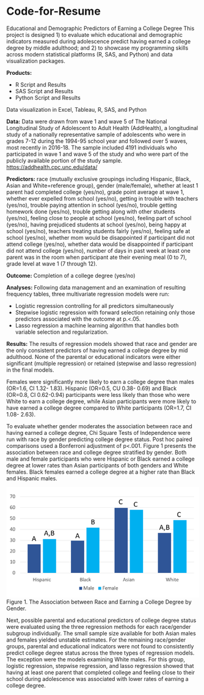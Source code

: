 # Code-for-Resume

Educational and Demographic Predictors of Earning a College Degree
This project is designed 1) to evaluate which educational and demographic indicators measured during adolescence predict having earned a college degree by middle adulthood; and 2) to showcase my programming skills across modern statistical platforms (R, SAS, and Python) and data visualization packages.

**Products:** 
  * R Script and Results
  *   SAS Script and Results
  *  Python Script and Results

Data visualization in Excel, Tableau, R, SAS, and Python

**Data:** Data were drawn from wave 1 and wave 5 of The National Longitudinal Study of Adolescent to Adult Health (AddHealth), a longitudinal study of a nationally representative sample of adolescents who were in grades 7-12 during the 1994-95 school year and followed over 5 waves, most recently in 2016-18. The sample included 4191 individuals who participated in wave 1 and wave 5 of the study and who were part of the publicly available portion of the study sample. https://addhealth.cpc.unc.edu/data/ 

**Predictors:** race (mutually exclusive groupings including Hispanic, Black, Asian and White=reference group), gender (male/female), whether at least 1 parent had completed college (yes/no), grade point average at wave 1, whether ever expelled from school (yes/no), getting in trouble with teachers (yes/no), trouble paying attention in school (yes/no), trouble getting homework done (yes/no), trouble getting along with other students (yes/no), feeling close to people at school (yes/no), feeling part of school (yes/no), having prejudiced students at school (yes/no), being happy at school (yes/no), teachers treating students fairly (yes/no), feeling safe at school (yes/no), whether mom would be disappointed if participant did not attend college (yes/no), whether data would be disappointed if participant did not attend college (yes/no), number of days in past week at least one parent was in the room when participant ate their evening meal (0 to 7), grade level at wave 1 (7 through 12). 

**Outcome:** Completion of a college degree (yes/no)

**Analyses:** Following data management and an examination of resulting frequency tables, three multivariate regression models were run: 
 *	Logistic regression controlling for all predictors simultaneously
 *	Stepwise logistic regression with forward selection retaining only those predictors associated with the outcome at p.<.05. 
 *	Lasso regression a machine learning algorithm that handles both variable selection and regularization. 

**Results:** The results of regression models showed that race and gender are the only consistent predictors of having earned a college degree by mid adulthood. None of the parental or educational indicators were either significant (multiple regression) or retained (stepwise and lasso regression) in the final models. 

Females were significantly more likely to earn a college degree than males (OR=1.6, CI 1.32- 1.83). Hispanic (OR=0.5, CU 0.38- 0.69) and Black (OR=0.8, CI 0.62-0.94) participants were less likely than those who were White to earn a college degree, while Asian participants were more likely to have earned a college degree compared to White participants (OR=1.7, CI 1.08- 2.63).

To evaluate whether gender moderates the association between race and having earned a college degree, Chi Square Tests of Independence were run with race by gender predicting college degree status. Post hoc paired comparisons used a Bonferroni adjustment of p<.001. Figure 1 presents the association between race and college degree stratified by gender. Both male and female participants who were Hispanic or Black earned a college degree at lower rates than Asian participants of both genders and White females. Black females earned a college degree at a higher rate than Black and Hispanic males. 

![Screenshot](results.png)
Figure 1. The Association between Race and Earning a College Degree by Gender.
 
Next, possible parental and educational predictors of college degree status were evaluated using the three regression methods for each race/gender subgroup individually. The small sample size available for both Asian males and females yielded unstable estimates. For the remaining race/gender groups, parental and educational indicators were not found to consistently predict college degree status across the three types of regression models. The exception were the models examining White males. For this group, logistic regression, stepwise regression, and lasso regression showed that having at least one parent that completed college and feeling close to their school during adolescence was associated with lower rates of earning a college degree.  

